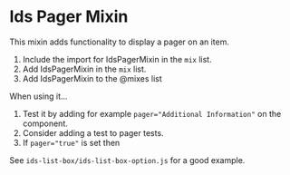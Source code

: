 # Ids Pager Mixin

This mixin adds functionality to display a pager on an item.

1. Include the import for IdsPagerMixin in the `mix` list.
1. Add IdsPagerMixin in the `mix` list.
1. Add IdsPagerMixin to the @mixes list

When using it...

1. Test it by adding for example `pager="Additional Information"` on the component.
1. Consider adding a test to pager tests.
1. If `pager="true"` is set then

See `ids-list-box/ids-list-box-option.js` for a good example.
